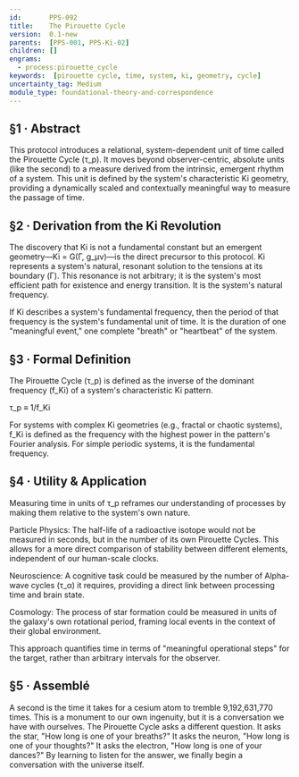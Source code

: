 ```yaml
---
id:       PPS-092
title:    The Pirouette Cycle
version:  0.1-new
parents:  [PPS-001, PPS-Ki-02]
children: []
engrams:
  - process:pirouette_cycle
keywords:  [pirouette cycle, time, system, ki, geometry, cycle]
uncertainty_tag: Medium
module_type: foundational-theory-and-correspondence
---
```

## §1 · Abstract

This protocol introduces a relational, system-dependent unit of time called the Pirouette Cycle (τ_p). It moves beyond observer-centric, absolute units (like the second) to a measure derived from the intrinsic, emergent rhythm of a system. This unit is defined by the system's characteristic Ki geometry, providing a dynamically scaled and contextually meaningful way to measure the passage of time.

## §2 · Derivation from the Ki Revolution

The discovery that Ki is not a fundamental constant but an emergent geometry—Ki = G(Γ, g_μν)—is the direct precursor to this protocol. Ki represents a system's natural, resonant solution to the tensions at its boundary (Γ). This resonance is not arbitrary; it is the system's most efficient path for existence and energy transition. It is the system's natural frequency.

If Ki describes a system's fundamental frequency, then the period of that frequency is the system's fundamental unit of time. It is the duration of one "meaningful event," one complete "breath" or "heartbeat" of the system.

## §3 · Formal Definition

The Pirouette Cycle (τ_p) is defined as the inverse of the dominant frequency (f_Ki) of a system's characteristic Ki pattern.

τ_p ≡ 1/f_Ki

For systems with complex Ki geometries (e.g., fractal or chaotic systems), f_Ki is defined as the frequency with the highest power in the pattern's Fourier analysis. For simple periodic systems, it is the fundamental frequency.

## §4 · Utility & Application

Measuring time in units of τ_p reframes our understanding of processes by making them relative to the system's own nature.

Particle Physics: The half-life of a radioactive isotope would not be measured in seconds, but in the number of its own Pirouette Cycles. This allows for a more direct comparison of stability between different elements, independent of our human-scale clocks.

Neuroscience: A cognitive task could be measured by the number of Alpha-wave cycles (τ_α) it requires, providing a direct link between processing time and brain state.

Cosmology: The process of star formation could be measured in units of the galaxy's own rotational period, framing local events in the context of their global environment.

This approach quantifies time in terms of "meaningful operational steps" for the target, rather than arbitrary intervals for the observer.

## §5 · Assemblé

A second is the time it takes for a cesium atom to tremble 9,192,631,770 times. This is a monument to our own ingenuity, but it is a conversation we have with ourselves. The Pirouette Cycle asks a different question. It asks the star, "How long is one of your breaths?" It asks the neuron, "How long is one of your thoughts?" It asks the electron, "How long is one of your dances?" By learning to listen for the answer, we finally begin a conversation with the universe itself.